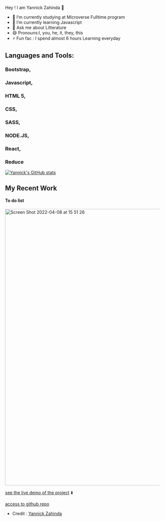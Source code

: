 Hey ! I am Yannick Zahinda 👋

- 🔭 I’m currently studying at Microverse Fulltime program
- 🌱 I’m currently learning Javascript
- 💬 Ask me about Litterature
- 😄 Pronouns:I, you, he, it, they, this
- ⚡  Fun fac : I spend almost 6 hours Learning everyday


## Languages and Tools:

### Bootstrap, 
### Javascript, 
### HTML 5,
### CSS, 
### SASS, 
### NODE.JS, 
### React, 
### Reduce 

[![Yannick's GitHub stats](https://github-readme-stats.vercel.app/api?username=YannickZahinda)](https://github.com/anuraghazra/github-readme-stats)

## My Recent Work

#### To do list 

<img width="900" alt="Screen Shot 2022-04-08 at 15 51 26" src="https://user-images.githubusercontent.com/91213045/162451210-d3b3a656-8aff-487e-a874-04521ff36e67.png">

[see the live demo of the project]( https://yannickzahinda.github.io/To-do-list/) ⬇️

[access to github repo](https://github.com/To-do-list/) 
- Credit : [Yannick Zahinda]()

<!--
**YannickZahinda/YannickZahinda** is a ✨ _special_ ✨ repository because its `README.md` (this file) appears on your GitHub profile.

Here are some ideas to get you started:

- 🔭 I’m currently working on ...
- 🌱 I’m currently learning ...
- 👯 I’m looking to collaborate on ...
- 🤔 I’m looking for help with ...
- 💬 Ask me about ...
- 📫 How to reach me: ...
- 😄 Pronouns: ...
- ⚡ Fun fact: ...
-->
